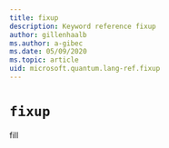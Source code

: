 ```yaml
---
title: fixup
description: Keyword reference fixup
author: gillenhaalb
ms.author: a-gibec
ms.date: 05/09/2020
ms.topic: article
uid: microsoft.quantum.lang-ref.fixup
---
```


# `fixup`

fill